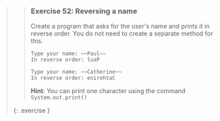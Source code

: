 >> ### Exercise 52: Reversing a name
>> 
>> Create a program that asks for the user's name and prints it in reverse order. You do not need to create a separate method for this.
>> 
>>```output
>> Type your name: ~~Paul~~
>> In reverse order: luaP
>>```
>>
>>```output  
>> Type your name: ~~Catherine~~
>> In reverse order: enirehtaC
>>```
>>     
>> **Hint**: You can print one character using the command `System.out.print()`
>> 
>{: .exercise }